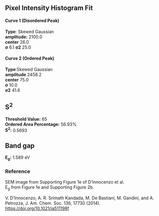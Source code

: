 ## Pixel Intensity Histogram Fit

#### Curve 1 (Disordered Peak)
**Type**: Skewed Gaussian\
**amplitude:** 2100.0\
**center** 26.0\
**σ** 6.1
**σ2** 25.0


#### Curve 2 (Ordered Peak)
**Type**:Skewed Gaussian\
**amplitude** 2458.2\
**center** 75.0\
**σ** 10.0\
**σ2** 41.6


## S<sup>2</sup>
**Threshold Value:** 65\
**Ordered Area Percentage:** 56.93%\
**S<sup>2</sup>:** 0.5693





## Band gap
**E<sub>g</sub>:** 1.589 eV


### Reference
SEM image from Supporting Figure 1e of D’Innocenzo et al.\
E<sub>g</sub> from Figure 1e and Supporting Figure 2b.


V. D’Innocenzo, A. R. Srimath Kandada, M. De Bastiani, M. Gandini, and A. Petrozza, J. Am. Chem. Soc. 136, 17730 (2014).\
https://doi.org/10.1021/ja511198f
